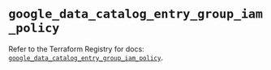 # `google_data_catalog_entry_group_iam_policy`

Refer to the Terraform Registry for docs: [`google_data_catalog_entry_group_iam_policy`](https://registry.terraform.io/providers/hashicorp/google-beta/5.25.0/docs/resources/google_data_catalog_entry_group_iam_policy).
